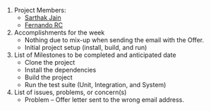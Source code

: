 1. Project Members:
    - [Sarthak Jain](https://github.com/sarthakjdev)
    - [Fernando RC](https://github.com/zFernand0)
2. Accomplishments for the week
    - Nothing due to mix-up when sending the email with the Offer.
    - Initial project setup (install, build, and run)
3. List of Milestones to be completed and anticipated date
    - Clone the project
    - Install the dependencies
    - Build the project
    - Run the test suite (Unit, Integration, and System)
4. List of issues, problems, or concern(s)
    - Problem – Offer letter sent to the wrong email address.
